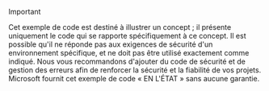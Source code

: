 > [!IMPORTANT]
> Cet exemple de code est destiné à illustrer un concept ; il présente uniquement le code qui se rapporte spécifiquement à ce concept. Il est possible qu'il ne réponde pas aux exigences de sécurité d'un environnement spécifique, et ne doit pas être utilisé exactement comme indiqué. Nous vous recommandons d'ajouter du code de sécurité et de gestion des erreurs afin de renforcer la sécurité et la fiabilité de vos projets. Microsoft fournit cet exemple de code « EN L'ÉTAT » sans aucune garantie.
